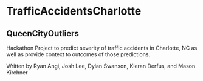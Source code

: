 # TrafficAccidentsCharlotte
## QueenCityOutliers 

Hackathon Project to predict severity of traffic accidents in Charlotte, NC as well as provide context to outcomes of those predictions.

Written by Ryan Angi, Josh Lee, Dylan Swanson, Kieran Derfus, and Mason Kirchner

